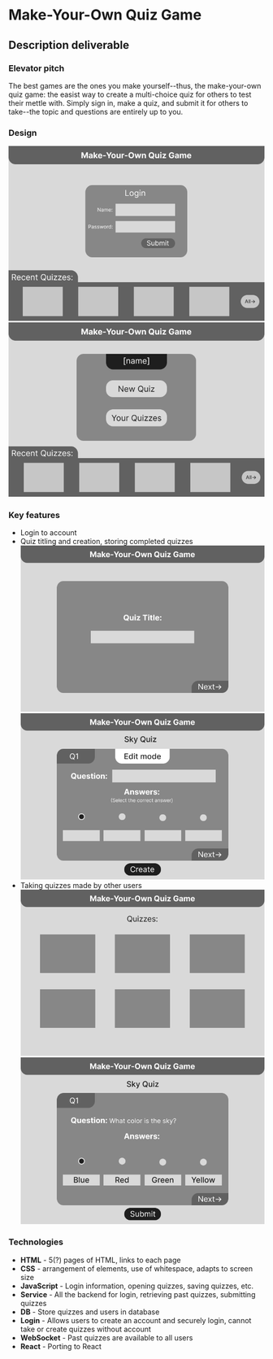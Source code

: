 # Make-Your-Own Quiz Game

## Description deliverable

### Elevator pitch

The best games are the ones you make yourself--thus, the make-your-own quiz game: the easist way to create a multi-choice quiz for others to test their mettle with. Simply sign in, make a quiz, and submit it for others to take--the topic and questions are entirely up to you.

### Design

![Login](Login.png)
![Homepage](Home.png)

### Key features

* Login to account
* Quiz titling and creation, storing completed quizzes
![Quiz Title](Title.png)
![Quiz Editing](Edit%20Quiz.png)
* Taking quizzes made by other users
 ![Quizzes](Quizzes.png)
 ![Quiz Taking](Take%20Quiz.png)

 ### Technologies

 - **HTML** - 5(?) pages of HTML, links to each page  
 - **CSS** - arrangement of elements, use of whitespace, adapts to screen size
 - **JavaScript** - Login information, opening quizzes, saving quizzes, etc.
- **Service** - All the backend for login, retrieving past quizzes, submitting quizzes
- **DB** - Store quizzes and users in database
- **Login** - Allows users to create an account and securely login, cannot take or create quizzes without account
- **WebSocket** - Past quizzes are available to all users
- **React** - Porting to React